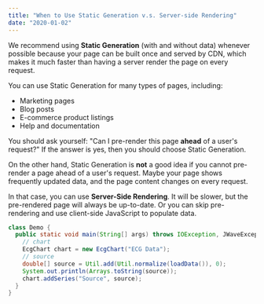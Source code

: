```yaml
---
title: "When to Use Static Generation v.s. Server-side Rendering"
date: "2020-01-02"
---
```


We recommend using **Static Generation** (with and without data) whenever possible because your page can be built once and served by CDN, which makes it much faster than having a server render the page on every request.

You can use Static Generation for many types of pages, including:

- Marketing pages
- Blog posts
- E-commerce product listings
- Help and documentation

You should ask yourself: "Can I pre-render this page **ahead** of a user's request?" If the answer is yes, then you should choose Static Generation.

On the other hand, Static Generation is **not** a good idea if you cannot pre-render a page ahead of a user's request. Maybe your page shows frequently updated data, and the page content changes on every request.

In that case, you can use **Server-Side Rendering**. It will be slower, but the pre-rendered page will always be up-to-date. Or you can skip pre-rendering and use client-side JavaScript to populate data.

```java
class Demo {
  public static void main(String[] args) throws IOException, JWaveException {
    // chart
    EcgChart chart = new EcgChart("ECG Data");
    // source
    double[] source = Util.add(Util.normalize(loadData()), 0);
    System.out.println(Arrays.toString(source));
    chart.addSeries("Source", source);
  }
}
```